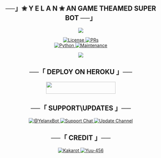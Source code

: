 <h2 align="center">
           ──」✬ Y E L A N ✬
        AN GAME THEAMED SUPER BOT ──」
</h2>

<p align="center">
  <img src="https://telegra.ph/file/67f83b8d4e5117d88af77.jpg">
</p>

<p align="center">
  <a href="https://github.com/SOME-1HING/yor-froger-bot/blob/main/LICENSE"> <img src="https://img.shields.io/badge/License-GPLv3-blueviolet?style=for-the-badge" alt="License" /> </a>
  <a href="https://makeapullrequest.com"> <img src="https://img.shields.io/badge/PRs-Welcome-yellow?style=for-the-badge" alt="PRs" /></a></br>
  <a href="https://www.python.org/"> <img src="https://img.shields.io/badge/Made%20With-Python-blue?style=for-the-badge&logo=python" alt="Python" /> </a>
  <a href="https://github.com/SOME-1HING/yor-froger-bot"> <img src="https://img.shields.io/badge/Maintained-Yes-light green?style=for-the-badge" alt="Maintenance" /> </a>
</p>

<p align="center">
  <img src="https://telegra.ph/file/d2b0bb5a722d84d41ab8d.jpg">
</p>

<h2 align="center">
    ──「 DEPLOY ON HEROKU 」──
</h2>

<p align="center"><a href="https://heroku.com/deploy?template=https://github.com/KakarotXD/YelanxBot"> <img src="https://img.shields.io/badge/Deploy%20To%20Heroku-purple?style=for-the-badge&logo=heroku" width="220" height="38.45"/></a></p>


<h2 align="center">
    ──「 SUPPORT\UPDATES 」──
</h2>

<p align="center">
<a href= "https://t.me/YelanxBot"> <img src="https://img.shields.io/badge/Y E L A N-black?style=for-the-badge&logo=telegram" alt=@YelanxBot on Telegram" /> </a>
<a href= "https://t.me/YelanxSupport"> <img src="https://img.shields.io/badge/Support-Chat-green?style=for-the-badge&logo=telegram" alt="Support Chat" /> </a>
<a href="https://t.me/YelanxUpdates"> <img src="https://img.shields.io/badge/Update-Channel-blue?style=for-the-badge&logo=telegram" alt="Update Channel" /> </a>
</p>

<h2 align="center">
    ──「 CREDIT 」──
</h2>

<p align="center">
<a href="https://github.com/KakarotXD"> <img src="https://img.shields.io/badge/Kakarot-silver?style=for-the-badge&logo=github" alt="Kakarot" /> </a>
<a href="https://github.com/Yuu-456"> <img src="https://img.shields.io/badge/Yuu-456-magenta?style=for-the-badge&logo=github" alt="Yuu-456" /> </a>
</p>
